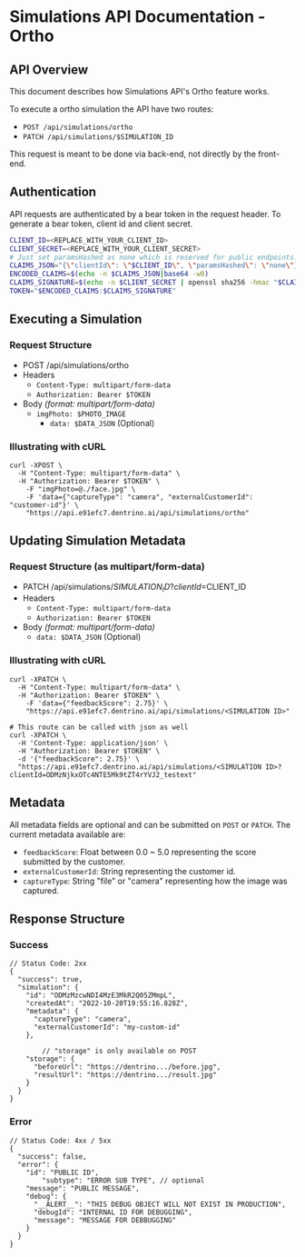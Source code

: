 # Simulations API Documentation - Ortho
## API Overview
This document describes how Simulations API's Ortho feature works.

To execute a ortho simulation the API have two routes:

* `POST /api/simulations/ortho`
* `PATCH /api/simulations/$SIMULATION_ID`

This request is meant to be done via back-end, not directly by the front-end.

## Authentication
API requests are authenticated by a bear token in the request header.
To generate a bear token, client id and client secret.
```sh
CLIENT_ID=<REPLACE_WITH_YOUR_CLIENT_ID>
CLIENT_SECRET=<REPLACE_WITH_YOUR_CLIENT_SECRET>
# Just set paramsHashed as none which is reserved for public endpoints.
CLAIMS_JSON="{\"clientId\": \"$CLIENT_ID\", \"paramsHashed\": \"none\"}"
ENCODED_CLAIMS=$(echo -n $CLAIMS_JSON|base64 -w0)
CLAIMS_SIGNATURE=$(echo -n $CLIENT_SECRET | openssl sha256 -hmac "$CLAIMS_JSON")
TOKEN="$ENCODED_CLAIMS:$CLAIMS_SIGNATURE"
```

## Executing a Simulation
### Request Structure
- POST /api/simulations/ortho
- Headers
  - `Content-Type: multipart/form-data`
  - `Authorization: Bearer $TOKEN`
- Body _(format: multipart/form-data)_
  - `imgPhoto: $PHOTO_IMAGE`
	- `data: $DATA_JSON` (Optional)


### Illustrating with cURL
```
curl -XPOST \
  -H "Content-Type: multipart/form-data" \
  -H "Authorization: Bearer $TOKEN" \
	-F "imgPhoto=@./face.jpg" \
	-F 'data={"captureType": "camera", "externalCustomerId": "customer-id"}' \
	"https://api.e91efc7.dentrino.ai/api/simulations/ortho"
```

## Updating Simulation Metadata
### Request Structure (as multipart/form-data)
- PATCH /api/simulations/$SIMULATION_ID?clientId=$CLIENT_ID
- Headers
  - `Content-Type: multipart/form-data`
  - `Authorization: Bearer $TOKEN`
- Body _(format: multipart/form-data)_
	- `data: $DATA_JSON` (Optional)

### Illustrating with cURL
```
curl -XPATCH \
  -H "Content-Type: multipart/form-data" \
  -H "Authorization: Bearer $TOKEN" \
	-F 'data={"feedbackScore": 2.75}' \
	"https://api.e91efc7.dentrino.ai/api/simulations/<SIMULATION ID>"

# This route can be called with json as well
curl -XPATCH \
  -H 'Content-Type: application/json' \
  -H "Authorization: Bearer $TOKEN" \
  -d '{"feedbackScore": 2.75}' \
  "https://api.e91efc7.dentrino.ai/api/simulations/<SIMULATION ID>?clientId=ODMzNjkxOTc4NTE5Mk9tZT4rYVJ2_testext"
```

## Metadata
All metadata fields are optional and can be submitted on `POST` or `PATCH`. The current metadata available are:
* `feedbackScore`: Float between 0.0 ~ 5.0 representing the score submitted by the customer.
* `externalCustomerId`: String representing the customer id.
* `captureType`: String "file" or "camera" representing how the image was captured.

## Response Structure
### Success

```
// Status Code: 2xx
{
  "success": true,
  "simulation": {
    "id": "ODMzMzcwNDI4MzE3MkR2Q05ZMmpL",
    "createdAt": "2022-10-20T19:55:16.828Z",
    "metadata": {
      "captureType": "camera",
      "externalCustomerId": "my-custom-id"
    },

		// "storage" is only available on POST
    "storage": {
      "beforeUrl": "https://dentrino.../before.jpg",
      "resultUrl": "https://dentrino.../result.jpg"
    }
  }
}
```

### Error

```
// Status Code: 4xx / 5xx
{
  "success": false,
  "error": {
    "id": "PUBLIC ID",
		"subtype": "ERROR SUB TYPE", // optional
    "message": "PUBLIC MESSAGE",
    "debug": {
      "__ALERT__": "THIS DEBUG OBJECT WILL NOT EXIST IN PRODUCTION",
      "debugId": "INTERNAL ID FOR DEBUGGING",
      "message": "MESSAGE FOR DEBBUGGING"
    }
  }
}
```

